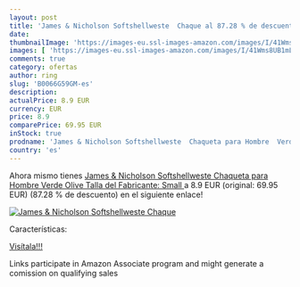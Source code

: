```yaml
---
layout: post
title: 'James & Nicholson Softshellweste  Chaque al 87.28 % de descuento'
date: 
thumbnailImage: 'https://images-eu.ssl-images-amazon.com/images/I/41Wms8UB1mL._SL200_.jpg'
images: [ 'https://images-eu.ssl-images-amazon.com/images/I/41Wms8UB1mL._SL200_.jpg' ]
comments: true
category: ofertas
author: ring
slug: 'B0066G59GM-es'
description:
actualPrice: 8.9 EUR
currency: EUR
price: 8.9
comparePrice: 69.95 EUR
inStock: true
prodname: 'James & Nicholson Softshellweste  Chaqueta para Hombre  Verde  Olive    Talla del Fabricante: Small '
country: 'es'
---
```


Ahora mismo tienes [James & Nicholson Softshellweste  Chaqueta para Hombre  Verde  Olive    Talla del Fabricante: Small ](https://www.amazon.es/dp/B0066G59GM/?tag=tolees-21) a 8.9 EUR (original: 69.95 EUR) (87.28 %  de descuento) en el siguiente enlace!

[![James & Nicholson Softshellweste  Chaque](https://images-eu.ssl-images-amazon.com/images/I/41Wms8UB1mL._SL200_.jpg)](https://www.amazon.es/dp/B0066G59GM/?tag=tolees-21)

Características:


[Visítala!!!](https://www.amazon.es/dp/B0066G59GM/?tag=tolees-21)

Links participate in Amazon Associate program and might generate a comission on qualifying sales
